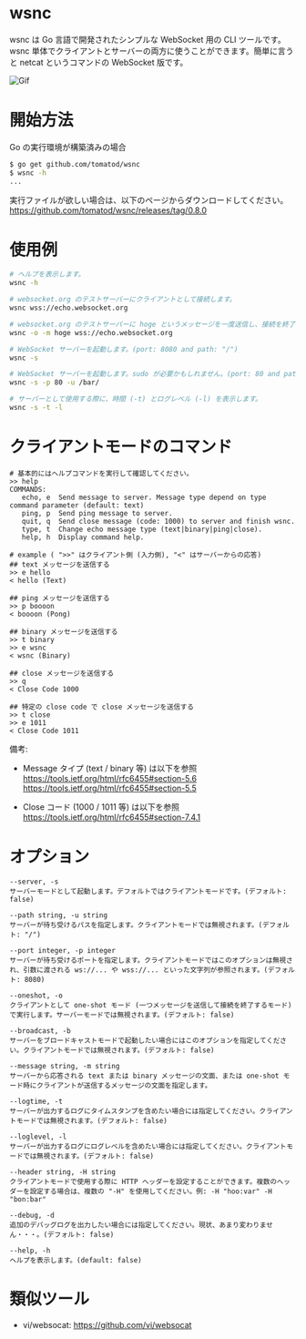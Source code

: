 
# wsnc
wsnc は Go 言語で開発されたシンプルな WebSocket 用の CLI ツールです。wsnc 単体でクライアントとサーバーの両方に使うことができます。簡単に言うと netcat というコマンドの WebSocket 版です。

![Gif](https://raw.githubusercontent.com/wiki/tomatod/wsnc/demo.gif)

# 開始方法
Go の実行環境が構築済みの場合   
``` sh
$ go get github.com/tomatod/wsnc
$ wsnc -h
...
```
実行ファイルが欲しい場合は、以下のページからダウンロードしてください。  
https://github.com/tomatod/wsnc/releases/tag/0.8.0

# 使用例

```sh
# ヘルプを表示します。
wsnc -h

# websocket.org のテストサーバーにクライアントとして接続します。
wsnc wss://echo.websocket.org

# websocket.org のテストサーバーに hoge というメッセージを一度送信し、接続を終了します。(one-shot モードと呼んでいます)
wsnc -o -m hoge wss://echo.websocket.org

# WebSocket サーバーを起動します。(port: 8080 and path: "/")
wsnc -s

# WebSocket サーバーを起動します。sudo が必要かもしれません。(port: 80 and path: "/bar/")
wsnc -s -p 80 -u /bar/

# サーバーとして使用する際に、時間 (-t) とログレベル (-l) を表示します。
wsnc -s -t -l
```

# クライアントモードのコマンド
```
# 基本的にはヘルプコマンドを実行して確認してください。
>> help
COMMANDS:
   echo, e  Send message to server. Message type depend on type command parameter (default: text)
   ping, p  Send ping message to server.
   quit, q  Send close message (code: 1000) to server and finish wsnc.
   type, t  Change echo message type (text|binary|ping|close).
   help, h  Display command help.
   
# example ( ">>" はクライアント側 (入力側), "<" はサーバーからの応答)
## text メッセージを送信する
>> e hello
< hello (Text)

## ping メッセージを送信する
>> p boooon
< boooon (Pong)

## binary メッセージを送信する
>> t binary
>> e wsnc
< wsnc (Binary)

## close メッセージを送信する
>> q
< Close Code 1000

## 特定の close code で close メッセージを送信する
>> t close
>> e 1011
< Close Code 1011
```
備考:
- Message タイプ (text / binary 等) は以下を参照   
https://tools.ietf.org/html/rfc6455#section-5.6   
https://tools.ietf.org/html/rfc6455#section-5.5   

- Close コード (1000 / 1011 等) は以下を参照   
https://tools.ietf.org/html/rfc6455#section-7.4.1   

# オプション
```
--server, -s
サーバーモードとして起動します。デフォルトではクライアントモードです。(デフォルト: false)

--path string, -u string
サーバーが待ち受けるパスを指定します。クライアントモードでは無視されます。(デフォルト: "/")

--port integer, -p integer
サーバーが待ち受けるポートを指定します。クライアントモードではこのオプションは無視され、引数に渡される ws://... や wss://... といった文字列が参照されます。(デフォルト: 8080)

--oneshot, -o
クライアントとして one-shot モード (一つメッセージを送信して接続を終了するモード) で実行します。サーバーモードでは無視されます。(デフォルト: false)

--broadcast, -b
サーバーをブロードキャストモードで起動したい場合にはこのオプションを指定してください。クライアントモードでは無視されます。(デフォルト: false)

--message string, -m string
サーバーから応答される text または binary メッセージの文面、または one-shot モード時にクライアントが送信するメッセージの文面を指定します。

--logtime, -t
サーバーが出力するログにタイムスタンプを含めたい場合には指定してください。クライアントモードでは無視されます。(デフォルト: false)

--loglevel, -l
サーバーが出力するログにログレベルを含めたい場合には指定してください。クライアントモードでは無視されます。(デフォルト: false)

--header string, -H string   
クライアントモードで使用する際に HTTP ヘッダーを設定することができます。複数のヘッダーを設定する場合は、複数の "-H" を使用してください。例: -H "hoo:var" -H "bon:bar"

--debug, -d
追加のデバッグログを出力したい場合には指定してください。現状、あまり変わりません・・・。(デフォルト: false)

--help, -h
ヘルプを表示します。(default: false)
```

# 類似ツール
- vi/websocat: https://github.com/vi/websocat
